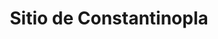 ﻿---
title: "Sitio de Constantinopla"
permalink: periodes_951.html
layout: periode
dataInici: 1453-04-07
dataFi: 1453-05-29
sidebar: periodes
pares:
  - 304:
    title: "Imperio Otomano"
    dataInici: "(1299)"
    dataFi: "(1923)"

fills:
jocsPrincipals:
  - title: "The Siege of Constantinople"
    bggId: 3936
    dataInici: 
    dataFi: 

  - title: "Fall of Constantinople"
    bggId: 17109
    dataInici: 
    dataFi: 

jocsEscenaris:
jocsEpoca:
jocsEpocaEscenaris:
---
